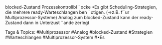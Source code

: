 blocked-Zustand
Prozesskontrollbl ¨ocke
•Es gibt Scheduling-Strategien, die mehrere ready-Warteschlangen ben ¨otigen.
(⇒z.B. f¨ur Multiprozessor-Systeme)
Analog zum blocked-Zustand kann der ready-Zustand dann in Unterzust ¨ande zerlegt

   Tags & Topics:
   #Multiprozessor
   #Analog
   #blocked-Zustand
   #Strategien
   #Warteschlangen
   #Multiprozessor-System
   #•Es